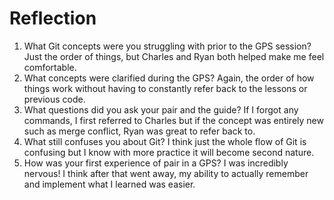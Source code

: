 # Reflection #
1. What Git concepts were you struggling with prior to the GPS session?
	Just the order of things, but Charles and Ryan both helped make me feel comfortable.
2. What concepts were clarified during the GPS?
	Again, the order of how things work without having to constantly refer back to the lessons or previous code.
3. What questions did you ask your pair and the guide?
	If I forgot any commands, I first referred to Charles but if the concept was entirely new such as merge conflict, Ryan was great to refer back to. 
4. What still confuses you about Git?
	I think just the whole flow of Git is confusing but I know with more practice it will become second nature.
5. How was your first experience of pair in a GPS?
	I was incredibly nervous! I think after that went away, my ability to actually remember and implement what I learned was easier.

